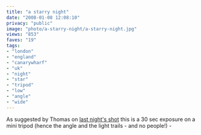 ```yaml
---
title: "a starry night"
date: "2008-01-08 12:08:10"
privacy: "public"
image: "photo/a-starry-night/a-starry-night.jpg"
views: "853"
faves: "19"
tags:
- "london"
- "england"
- "canarywharf"
- "uk"
- "night"
- "star"
- "tripod"
- "low"
- "angle"
- "wide"
---
```

As suggested by Thomas on <a href="http://www.flickr.com/photos/phillprice/2175886075">last night's shot</a> this is a 30 sec exposure on a mini tripod (hence the angle and the light trails - and no people!) - <a href="/photos/2008/01/09/a-starry-night"></a>
